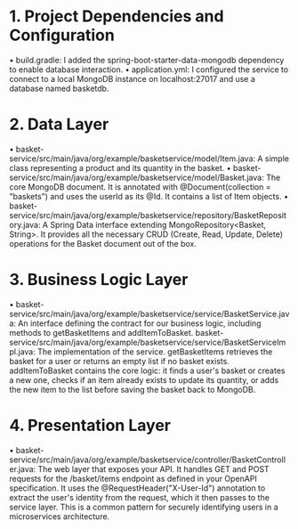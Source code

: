 # 1. Project Dependencies and Configuration

   •
   build.gradle: I added the spring-boot-starter-data-mongodb dependency to enable database interaction.
   •
   application.yml: I configured the service to connect to a local MongoDB instance on localhost:27017 and use a database named basketdb.

# 2. Data Layer

   •
   basket-service/src/main/java/org/example/basketservice/model/Item.java: A simple class representing a product and its quantity in the basket.
   •
   basket-service/src/main/java/org/example/basketservice/model/Basket.java: The core MongoDB document. It is annotated with @Document(collection = "baskets") and uses the userId as its @Id. It contains a list of Item objects.
   •
   basket-service/src/main/java/org/example/basketservice/repository/BasketRepository.java: A Spring Data interface extending MongoRepository<Basket, String>. It provides all the necessary CRUD (Create, Read, Update, Delete) operations for the Basket document out of the box.

# 3. Business Logic Layer

   •
   basket-service/src/main/java/org/example/basketservice/service/BasketService.java: An interface defining the contract for our business logic, including methods to getBasketItems and addItemToBasket.
   basket-service/src/main/java/org/example/basketservice/service/BasketServiceImpl.java: The implementation of the service.
   getBasketItems retrieves the basket for a user or returns an empty list if no basket exists.
   addItemToBasket contains the core logic: it finds a user's basket or creates a new one, checks if an item already exists to update its quantity, or adds the new item to the list before saving the basket back to MongoDB.

# 4. Presentation Layer
   •
   basket-service/src/main/java/org/example/basketservice/controller/BasketController.java: The web layer that exposes your API.
   It handles GET and POST requests for the /basket/items endpoint as defined in your OpenAPI specification.
   It uses the @RequestHeader("X-User-Id") annotation to extract the user's identity from the request, which it then passes to the service layer. This is a common pattern for securely identifying users in a microservices architecture.